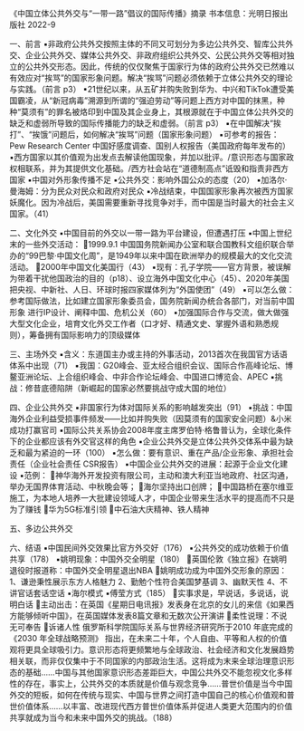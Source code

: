 《中国立体公共外交与“一带一路”倡议的国际传播》摘录
书本信息：光明日报出版社 2022-9

一、前言
▪非政府公共外交按照主体的不同又可划分为多边公共外交、智库公共外交、企业公共外交、媒体公共外交、非政府组织公共外交、公民公共外交等相对独立的公共外交形态。因此，传统的仅仅聚焦于国家行为体的政府公共外交已然难以有效应对“挨骂”的国家形象问题。解决“挨骂”问题必须依赖于立体公共外交的理论与实践。（前言 p3）
▪21世纪以来，从五矿并购失败到华为、中兴和TikTok遭受美国霸凌，从“新冠病毒”溯源到所谓的“强迫劳动”等问题上西方对中国的抹黑，种种“莫须有”的罪名被烙印到中国及其企业身上，其根源就在于中国立体公共外交的缺乏和虚弱所导致的国际传播能力的缺乏和虚弱。（前言 p3）
▪在中国解决“挨打”、“挨饿”问题后，如何解决“挨骂”问题（国家形象问题）
▪可参考的报告：Pew Research Center 中国好感度调查、国别人权报告（美国政府每年发布的）
▪西方国家以其价值观为出发点去解读他国现象，并加以批评。/意识形态与国家政权相联系，并为其提供文化基础。/西方社会站在“道德制高点”诋毁和指责非西方国家
▪中国对外形象传播不足
▪公共外交：影响外国公众的态度（20）
▪加洛尔·曼海姆：分为民众对民众和政府对民众
▪冷战结束，中国国家形象再次被西方国家妖魔化。因为冷战后，美国需要重新寻找竞争对手，而中国是当时最大的社会主义国家。（41）

二、文化外交
▪中国目前的外交以一带一路为平台建设，但遭遇打压
▪中国上世纪末的一些外交活动：
1999.9.1 中国国务院新闻办公室和联合国教科文组织联合举办的“99巴黎·中国文化周”，是1949年以来中国在欧洲举办的规模最大的文化交流活动。
2000年中国文化美国行（43）
▪现有：孔子学院——官方背景，被误解为带着干扰他国政治的目的（p18）、设立海外中国文化中心（45）、2020年美国把央视、中新社、人日、环球时报四家媒体列为“外国使团”（49）
▪可以怎么做：参考国际做法，比如建立国家形象委员会，国务院新闻办统合各部门，对当前中国形象	进行IP设计、阐释中国、危机公关（60）
▪加强国际合作与交流，做大做强大型文化企业，培育文化外交工作者（口才好、精通文史、掌握外语和熟悉规则），筹备拥有国际影响力的顶级媒体

三、主场外交
▪含义：东道国主办或主持的外事活动，2013首次在我国官方话语体系中出现（71）
▪我国：G20峰会、亚太经合组织会议、国际合作高峰论坛、博鳌亚洲论坛、上合组织峰会、中非合作论坛峰会、中国进口博览会、APEC
▪挑战：修昔底德陷阱（新崛起的国家必然要挑战守成大国的地位）

四、企业公共外交
▪非国家行为体对国际关系的影响越发突出（91）
▪挑战：中国海外企业利益受损事件频发——比如并购失败（因莫须有的国家安全问题）&小米成功打赢官司
▪国际公共关系协会2008年度主席罗伯特·格鲁普认为，全球化条件下的企业都应该有外交官这样的角色
▪企业公共外交是立体公共外交体系中最为缺乏和最为紧迫的一环（100）
▪怎么做：要有意识、重在产品/企业形象、承担社会责任（企业社会责任 CSR报告）
▪中国企业公共外交的进展：起源于企业文化建设
▪范例：
神华海外开发投资有限公司，主动和澳大利亚当地政府、社区沟通，举办无国界体育活动、中秋晚会等；
海尔坚持出口创牌；
中国路桥在塞尔维亚施工，为本地人培养一大批建设领域人才，中国企业带来生活水平的提高而不只是为了赚钱
华为5G标准引领
中石油大庆精神、铁人精神

五、多边公共外交

六、结语
▪中国民间外交效果比官方外交好（176）
▪公共外交的成功依赖于价值共享（178）
▪姚明现象：中国外交全明星（180）
英国伦敦《独立报》在姚明退役时报道称：中国外交全明星退出NBA
姚明成功成为中国外交形象的原因：1、谦逊秉性展示东方人格魅力 2、勤勉个性符合美国梦基调 3、幽默天性 4、不讲官话套话空话
▪海尔模式
▪傅莹方式（185）
实事求是，早说话，多说话，说明白话
主动出击：在英国《星期日电讯报》发表身在北京的女儿的来信《如果西方能够倾听中国》，在英国媒体发表8篇文章和无数次公开演讲
柔性说理：不说无可奉告
诉诸人性
俄罗斯科学院国际关系与世界经济研究所于2010 年底完成的《2030 年全球战略预测》 指出，在未来二十年，个人自由、平等和人权的价值观将更具全球吸引力。意识形态将更频繁地与全球政治、社会经济和文化发展趋势相关联，而非仅仅集中于不同国家的内部政治生活。这将成为末来全球治理意识形态的基础……中国与其他国家意识形态差距巨大，中国公共外交不能忽视文化多样性的存在，事实上，公共外交的本质就是价值与观念竞争……普世价值是当今中国外交的短板，如何在传统与现实、中国与世界之间打造中国自己的核心价值观和普世价值体系……以丰富、改进现代西方普世价值体系并促进人类更大范围内的价值共享就成为当今和未来中国外交的挑战。（188）
